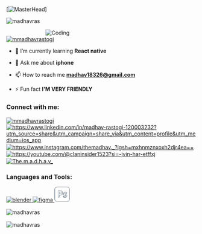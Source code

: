[![MasterHead](https://firebasestorage.googleapis.com/v0/b/flexi-coding.appspot.com/o/dempgi7-520f8d5f-63d4-4453-8822-dbc149ae27f8.gif?alt=media&token=91c0c7b2-93c3-4029-b011-1a8703c5730d)]
<p align="left"> <img src="https://komarev.com/ghpvc/?username=madhavras&label=Profile%20views&color=0e75b6&style=flat" alt="madhavras" /> </p>
<img align="right" alt="Coding" width="400" src="https://cdn.dribbble.com/users/1162077/screenshots/3848914/programmer.gif">

<p align="left"> <a href="https://twitter.com/mmadhavrastogi" target="blank"><img src="https://img.shields.io/twitter/follow/mmadhavrastogi?logo=twitter&style=for-the-badge" alt="mmadhavrastogi" /></a> </p>

- 🌱 I’m currently learning **React native**

- 💬 Ask me about **iphone**

- 📫 How to reach me **madhav18326@gmail.com**

- ⚡ Fun fact **I'M VERY FRIENDLY**

<h3 align="left">Connect with me:</h3>
<p align="left">
<a href="https://twitter.com/mmadhavrastogi" target="blank"><img align="center" src="https://raw.githubusercontent.com/rahuldkjain/github-profile-readme-generator/master/src/images/icons/Social/twitter.svg" alt="mmadhavrastogi" height="30" width="40" /></a>
<a href="https://linkedin.com/in/https://www.linkedin.com/in/madhav-rastogi-120003232?utm_source=share&utm_campaign=share_via&utm_content=profile&utm_medium=ios_app" target="blank"><img align="center" src="https://raw.githubusercontent.com/rahuldkjain/github-profile-readme-generator/master/src/images/icons/Social/linked-in-alt.svg" alt="https://www.linkedin.com/in/madhav-rastogi-120003232?utm_source=share&utm_campaign=share_via&utm_content=profile&utm_medium=ios_app" height="30" width="40" /></a>
<a href="https://instagram.com/https://www.instagram.com/themadhav._?igsh=mxhnmznxoxh2djr4ea==" target="blank"><img align="center" src="https://raw.githubusercontent.com/rahuldkjain/github-profile-readme-generator/master/src/images/icons/Social/instagram.svg" alt="https://www.instagram.com/themadhav._?igsh=mxhnmznxoxh2djr4ea==" height="30" width="40" /></a>
<a href="https://www.youtube.com/c/https://youtube.com/@claninsider1523?si=-jvin-har-etffxj" target="blank"><img align="center" src="https://raw.githubusercontent.com/rahuldkjain/github-profile-readme-generator/master/src/images/icons/Social/youtube.svg" alt="https://youtube.com/@claninsider1523?si=-jvin-har-etffxj" height="30" width="40" /></a>
<a href="https://discord.gg/The.m.a.d.h.a.v_" target="blank"><img align="center" src="https://raw.githubusercontent.com/rahuldkjain/github-profile-readme-generator/master/src/images/icons/Social/discord.svg" alt="The.m.a.d.h.a.v_" height="30" width="40" /></a>
</p>

<h3 align="left">Languages and Tools:</h3>
<p align="left"> <a href="https://www.blender.org/" target="_blank" rel="noreferrer"> <img src="https://download.blender.org/branding/community/blender_community_badge_white.svg" alt="blender" width="40" height="40"/> </a> <a href="https://www.figma.com/" target="_blank" rel="noreferrer"> <img src="https://www.vectorlogo.zone/logos/figma/figma-icon.svg" alt="figma" width="40" height="40"/> </a> <a href="https://www.photoshop.com/en" target="_blank" rel="noreferrer"> <img src="https://raw.githubusercontent.com/devicons/devicon/master/icons/photoshop/photoshop-line.svg" alt="photoshop" width="40" height="40"/> </a> </p>

<p><img align="center" src="https://github-readme-stats.vercel.app/api/top-langs?username=madhavras&show_icons=true&locale=en&layout=compact" alt="madhavras" /></p>

<p><img align="center" src="https://github-readme-streak-stats.herokuapp.com/?user=madhavras&" alt="madhavras" /></p>

